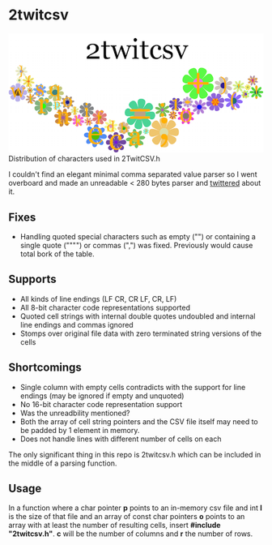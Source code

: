 2twitcsv
========

![2TwitCSV](/media/2twitcsv.png)
Distribution of characters used in 2TwitCSV.h  

I couldn't find an elegant minimal comma separated value parser so I went overboard and made an unreadable < 280 bytes parser and [twittered](https://twitter.com/Sakrac/status/570029962503147520) about it.

Fixes
-----

 - Handling quoted special characters such as empty ("") or containing a single quote ("""") or commas (",") was fixed. Previously would cause total bork of the table.

Supports
--------

 - All kinds of line endings (LF CR, CR LF, CR, LF)
 - All 8-bit character code representations supported
 - Quoted cell strings with internal double quotes undoubled and internal line endings and commas ignored
 - Stomps over original file data with zero terminated string versions of the cells

Shortcomings
------------

 - Single column with empty cells contradicts with the support for line endings (may be ignored if empty and unquoted)
 - No 16-bit character code representation support
 - Was the unreadbility mentioned?
 - Both the array of cell string pointers and the CSV file itself may need to be padded by 1 element in memory.
 - Does not handle lines with different number of cells on each

The only significant thing in this repo is 2twitcsv.h which can be included in the middle of a parsing function.

Usage
-----

In a function where a char pointer **p** points to an in-memory csv file and int **l** is the size of that file and an array of const char pointers **o** points to an array with at least the number of resulting cells, insert **#include "2twitcsv.h"**. **c** will be the number of columns and **r** the number of rows.
